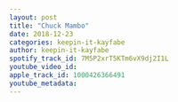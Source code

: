 ```yaml
---
layout: post
title: "Chuck Mambo"
date: 2018-12-23
categories: keepin-it-kayfabe
author: keepin-it-kayfabe
spotify_track_id: 7M5P2xrT5KTm6vX9dj2I1L
youtube_video_id: 
apple_track_id: 1000426366491
youtube_metadata: 
---
```

